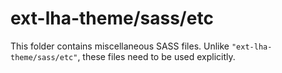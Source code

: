 # ext-lha-theme/sass/etc

This folder contains miscellaneous SASS files. Unlike `"ext-lha-theme/sass/etc"`, these files
need to be used explicitly.
